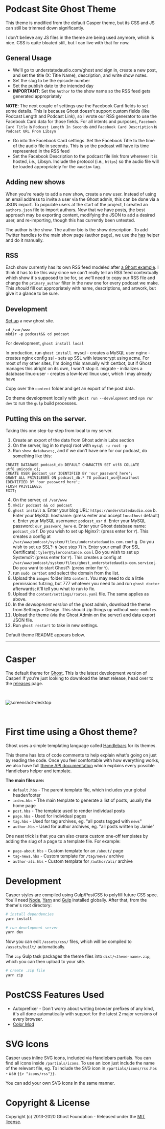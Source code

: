 # Podcast Site Ghost Theme

This theme is modified from the default Casper theme, but its CSS and JS can still be trimmed down significantly.

I don't believe any JS files in the theme are being used anymore, which is nice. CSS is quite bloated still, but I can live with that for now.

## General Usage

- We'll go to understatedaudio.com/ghost and sign in, create a new post, and set the title (X: Title Name), description, and write show notes.
- Set the slug to be the episode number
- Set the publish date to the intended day
- **IMPORTANT**: Set the `Author` to the show name so the RSS feed gets generated appropriately

**NOTE**: The next couple of settings use the Facebook Card fields to set some details. This is because Ghost doesn't support custom fields (like Podcast Length and Podcast Link), so I wrote our RSS generator to use the Facebook Card data for those fields. For all intents and purposes, `Facebook Card Title` is `Podcast Length In Seconds` and `Facebook Card Description` is `Podcast URL From Libsyn`

- Go into the Facebook Card settings. Set the Facebook Title to the time of the audio file in seconds. This is so the podcast will have its time represented in the RSS feed
- Set the Facebook Description to the podcast file link from wherever it is hosted, i.e., Libsyn. Include the protocol (i.e., `https`) so the audio file will be loaded appropriately for the `<audio>` tag.


## Adding new shows

When you're ready to add a new show, create a new user. Instead of using an email address to invite a user via the Ghost admin, this can be done via a JSON import. To populate users at the start of the project, I created an `authors.json` file to import authors. Now that we have posts, the best approach may be exporting content, modifying the JSON to add a desired user, and re-importing, though this has currently been untested.

The author is the show. The author bio is the show description. To add Twitter handles to the main show page (author page), we use the [has](https://ghost.org/docs/api/v3/handlebars-themes/helpers/has/) helper and do it manually.

## RSS

Each show currently has its own RSS feed modeled after [a Ghost example](https://ghost.org/tutorials/custom-rss-feed/). I think it has to be this way since we can't really tell an RSS feed contextually which show it's supposed to be for, so we'll need to copy our RSS file and change the `primary_author` filter in the new one for every podcast we make. This *should* fill out appropriately with name, descriptions, and artwork, but give it a glance to be sure.

## Development

[Set up](https://ghost.org/docs/api/v3/ghost-cli/setup/) a new ghost site.

```
cd /var/www
mkdir -p podcast&& cd podcast
```

For development, `ghost install local`

In production, run `ghost install`.
mysql - creates a MySQL user
nginx - creates nginx config
ssl - sets up SSL with letsencrypt using acme. For most of my other sites, I'm doing this manually with certbot, but if Ghost manages this alright on its own, I won't stop it.
migrate - initializes a database
linux-user - creates a low-level linux user, which I may already have

Copy over the `content` folder and get an export of the post data.

Do theme development locally with `ghost run --development` and `npm run dev` to run the `gulp` build processes.

## Putting this on the server.

Taking this one step-by-step from local to my server.

1. Create an export of the data from Ghost admin Labs section
2. On the server, log in to mysql root with `mysql -u root -p`
3. Run `show databases;`, and if we don't have one for our podcast, do something like this:
```
CREATE DATABASE podcast_db DEFAULT CHARACTER SET utf8 COLLATE utf8_unicode_ci;
CREATE USER podcast_usr IDENTIFIED BY 'our_password_here';
GRANT ALL PRIVILEGES ON podcast_db.* TO podcast_usr@localhost IDENTIFIED BY 'our_password_here';
FLUSH PRIVILEGES;
EXIT;
```

4. On the server, `cd /var/www`
5. `mkdir podcast && cd podcast`
6. `ghost install`
    a. Enter your blog URL: `https://understatedaudio.com`
    b. Enter your MySQL hostname: (press enter and accept `localhost` default)
    c. Enter your MySQL username: `podcast_usr`
    d. Enter your MySQL password: `our_password_here`
    e. Enter your Ghost database name: `podcast_db`
    f. Do you wish to set up Nginx?: (press enter for `Y`). This creates a config at ` /var/www/podcast/system/files/understatedaudio.com.conf`
    g. Do you wish to set up SSL?: `N` (see step 7) 
    h. Enter your email (For SSL Certificate): `tyler@tylerconstance.com`
    i. Do you wish to set up Systemd?: (press enter for `Y`). This creates a config at `/var/www/podcast/system/files/ghost_understatedaudio-com.service`
    j. Do you want to start Ghost?: (press enter for `Y`).
7. run `sudo certbot` and select the domain from the list.
8. Upload the `images` folder into `content`. You may need to do a little permissions futzing, but 777 whatever you need to and run `ghost doctor` afterwards; it'll tell you what to run to fix.
9. Upload the `content/settings/routes.yaml` file. The same applies as above.
10. In the *development version* of the ghost admin, download the theme from Settings > Design. This should zip things up without `node_modules`.
11. Upload the theme (via the Ghost Admin on the server) and data export JSON file.
12. Run `ghost restart` to take in new settings.


Default theme README appears below.

----

# Casper

The default theme for [Ghost](http://github.com/tryghost/ghost/). This is the latest development version of Casper! If you're just looking to download the latest release, head over to the [releases](https://github.com/TryGhost/Casper/releases) page.

&nbsp;

![screenshot-desktop](https://user-images.githubusercontent.com/353959/66987533-40eae100-f0c1-11e9-822e-cbaf38fb8e3f.png)

&nbsp;

# First time using a Ghost theme?

Ghost uses a simple templating language called [Handlebars](http://handlebarsjs.com/) for its themes.

This theme has lots of code comments to help explain what's going on just by reading the code. Once you feel comfortable with how everything works, we also have full [theme API documentation](https://ghost.org/docs/api/handlebars-themes/) which explains every possible Handlebars helper and template.

**The main files are:**

- `default.hbs` - The parent template file, which includes your global header/footer
- `index.hbs` - The main template to generate a list of posts, usually the home page
- `post.hbs` - The template used to render individual posts
- `page.hbs` - Used for individual pages
- `tag.hbs` - Used for tag archives, eg. "all posts tagged with `news`"
- `author.hbs` - Used for author archives, eg. "all posts written by Jamie"

One neat trick is that you can also create custom one-off templates by adding the slug of a page to a template file. For example:

- `page-about.hbs` - Custom template for an `/about/` page
- `tag-news.hbs` - Custom template for `/tag/news/` archive
- `author-ali.hbs` - Custom template for `/author/ali/` archive


# Development

Casper styles are compiled using Gulp/PostCSS to polyfill future CSS spec. You'll need [Node](https://nodejs.org/), [Yarn](https://yarnpkg.com/) and [Gulp](https://gulpjs.com) installed globally. After that, from the theme's root directory:

```bash
# install dependencies
yarn install

# run development server
yarn dev
```

Now you can edit `/assets/css/` files, which will be compiled to `/assets/built/` automatically.

The `zip` Gulp task packages the theme files into `dist/<theme-name>.zip`, which you can then upload to your site.

```bash
# create .zip file
yarn zip
```

# PostCSS Features Used

- Autoprefixer - Don't worry about writing browser prefixes of any kind, it's all done automatically with support for the latest 2 major versions of every browser.
- [Color Mod](https://github.com/jonathantneal/postcss-color-mod-function)


# SVG Icons

Casper uses inline SVG icons, included via Handlebars partials. You can find all icons inside `/partials/icons`. To use an icon just include the name of the relevant file, eg. To include the SVG icon in `/partials/icons/rss.hbs` - use `{{> "icons/rss"}}`.

You can add your own SVG icons in the same manner.


# Copyright & License

Copyright (c) 2013-2020 Ghost Foundation - Released under the [MIT license](LICENSE).
